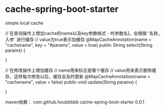 # cache-spring-boot-starter

simple local cache

// 在查询操作上增加cache的name以及key参数格式 - #[参数名]，会根据 '名称_入参' 进行缓存
// value为true表示加缓存
@MapCacheAnnotation(name = "cachename", key = "#params", value = true)
public String select(String params) {
    
}

// 在修改操作上增加缓存
// name用来标志是哪个缓存
// value用来表示删除缓存，这样每次修改以后，缓存会及时更新
@MapCacheAnnotation(name = "cachename", value = false)
public void update(String params) {

}

maven依赖：
<dependency>
    <groupId>com.github.houbbbbb</groupId>
    <artifactId>cache-spring-boot-starter</artifactId>
    <version>0.0.1</version>
</dependency>
